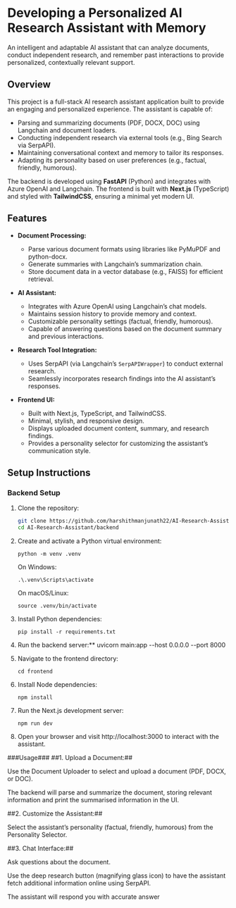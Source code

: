 # Developing a Personalized AI Research Assistant with Memory

An intelligent and adaptable AI assistant that can analyze documents, conduct independent research, and remember past interactions to provide personalized, contextually relevant support.

## Overview
This project is a full-stack AI research assistant application built to provide an engaging and personalized experience. The assistant is capable of:

- Parsing and summarizing documents (PDF, DOCX, DOC) using Langchain and document loaders.
- Conducting independent research via external tools (e.g., Bing Search via SerpAPI).
- Maintaining conversational context and memory to tailor its responses.
- Adapting its personality based on user preferences (e.g., factual, friendly, humorous).

The backend is developed using **FastAPI** (Python) and integrates with Azure OpenAI and Langchain. The frontend is built with **Next.js** (TypeScript) and styled with **TailwindCSS**, ensuring a minimal yet modern UI.

## Features
- **Document Processing:**
  - Parse various document formats using libraries like PyMuPDF and python-docx.
  - Generate summaries with Langchain’s summarization chain.
  - Store document data in a vector database (e.g., FAISS) for efficient retrieval.

- **AI Assistant:**
  - Integrates with Azure OpenAI using Langchain’s chat models.
  - Maintains session history to provide memory and context.
  - Customizable personality settings (factual, friendly, humorous).
  - Capable of answering questions based on the document summary and previous interactions.

- **Research Tool Integration:**
  - Uses SerpAPI (via Langchain’s `SerpAPIWrapper`) to conduct external research.
  - Seamlessly incorporates research findings into the AI assistant’s responses.

- **Frontend UI:**
  - Built with Next.js, TypeScript, and TailwindCSS.
  - Minimal, stylish, and responsive design.
  - Displays uploaded document content, summary, and research findings.
  - Provides a personality selector for customizing the assistant’s communication style.

## Setup Instructions
### Backend Setup
1. Clone the repository:
   ```bash
   git clone https://github.com/harshithmanjunath22/AI-Research-Assistant.git
   cd AI-Research-Assistant/backend

2. Create and activate a Python virtual environment:

       python -m venv .venv

   On Windows:

       .\.venv\Scripts\activate

   On macOS/Linux:

       source .venv/bin/activate

3. Install Python dependencies:

       pip install -r requirements.txt

4. Run the backend server:**
   uvicorn main:app --host 0.0.0.0 --port 8000

5. Navigate to the frontend directory:

       cd frontend

6. Install Node dependencies:

       npm install

7. Run the Next.js development server:

       npm run dev

8. Open your browser and visit http://localhost:3000 to interact with the assistant.

###Usage###
##1. Upload a Document:##

Use the Document Uploader to select and upload a document (PDF, DOCX, or DOC).

The backend will parse and summarize the document, storing relevant information and print the summarised information in the UI.

##2. Customize the Assistant:##

Select the assistant’s personality (factual, friendly, humorous) from the Personality Selector.

##3. Chat Interface:##

Ask questions about the document.

Use the deep research button (magnifying glass icon) to have the assistant fetch additional information online using SerpAPI.

The assistant will respond you with accurate answer

#

   

    
